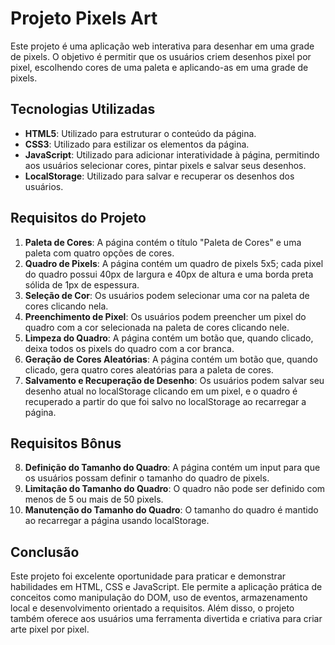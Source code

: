 # Projeto Pixels Art

Este projeto é uma aplicação web interativa para desenhar em uma grade de pixels. O objetivo é permitir que os usuários criem desenhos pixel por pixel, escolhendo cores de uma paleta e aplicando-as em uma grade de pixels.

## Tecnologias Utilizadas

- **HTML5**: Utilizado para estruturar o conteúdo da página.
- **CSS3**: Utilizado para estilizar os elementos da página.
- **JavaScript**: Utilizado para adicionar interatividade à página, permitindo aos usuários selecionar cores, pintar pixels e salvar seus desenhos.
- **LocalStorage**: Utilizado para salvar e recuperar os desenhos dos usuários.

## Requisitos do Projeto

1. **Paleta de Cores**: A página contém o título "Paleta de Cores" e uma paleta com quatro opções de cores.
2. **Quadro de Pixels**: A página contém um quadro de pixels 5x5; cada pixel do quadro possui 40px de largura e 40px de altura e uma borda preta sólida de 1px de espessura.
3. **Seleção de Cor**: Os usuários podem selecionar uma cor na paleta de cores clicando nela.
4. **Preenchimento de Pixel**: Os usuários podem preencher um pixel do quadro com a cor selecionada na paleta de cores clicando nele.
5. **Limpeza do Quadro**: A página contém um botão que, quando clicado, deixa todos os pixels do quadro com a cor branca.
6. **Geração de Cores Aleatórias**: A página contém um botão que, quando clicado, gera quatro cores aleatórias para a paleta de cores.
7. **Salvamento e Recuperação de Desenho**: Os usuários podem salvar seu desenho atual no localStorage clicando em um pixel, e o quadro é recuperado a partir do que foi salvo no localStorage ao recarregar a página.

## Requisitos Bônus

8. **Definição do Tamanho do Quadro**: A página contém um input para que os usuários possam definir o tamanho do quadro de pixels.
9. **Limitação do Tamanho do Quadro**: O quadro não pode ser definido com menos de 5 ou mais de 50 pixels.
10. **Manutenção do Tamanho do Quadro**: O tamanho do quadro é mantido ao recarregar a página usando localStorage.

## Conclusão

Este projeto foi excelente oportunidade para praticar e demonstrar habilidades em HTML, CSS e JavaScript. Ele permite a aplicação prática de conceitos como manipulação do DOM, uso de eventos, armazenamento local e desenvolvimento orientado a requisitos. Além disso, o projeto também oferece aos usuários uma ferramenta divertida e criativa para criar arte pixel por pixel.
